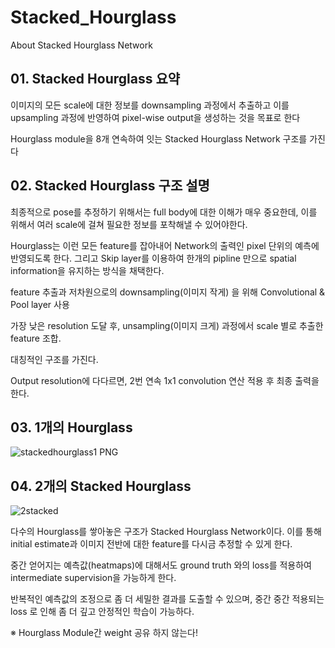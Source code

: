 # Stacked_Hourglass
About Stacked Hourglass Network

## 01. Stacked Hourglass 요약  

이미지의 모든 scale에 대한 정보를 downsampling 과정에서 추출하고 이를 upsampling 과정에 반영하여 pixel-wise output을 생성하는 것을 목표로 한다

Hourglass module을 8개 연속하여 잇는 Stacked Hourglass Network 구조를 가진다

## 02. Stacked Hourglass 구조 설명 

최종적으로 pose를 추정하기 위해서는 full body에 대한 이해가 매우 중요한데, 이를 위해서 여러 scale에 걸쳐 필요한 정보를 포착해낼 수 있어야한다.

Hourglass는 이런 모든 feature를 잡아내어 Network의 출력인 pixel 단위의 예측에 반영되도록 한다.
그리고 Skip layer를 이용하여 한개의 pipline 만으로 spatial information을 유지하는 방식을 채택한다.

feature 추출과 저차원으로의 downsampling(이미지 작게) 을 위해 Convolutional & Pool layer 사용

가장 낮은 resolution 도달 후, unsampling(이미지 크게) 과정에서 scale 별로 추출한 feature 조합.

대칭적인 구조를 가진다.

Output resolution에 다다르면, 2번 연속 1x1 convolution 연산 적용 후 최종 출력을 한다.

## 03. 1개의 Hourglass

![stackedhourglass1 PNG](https://user-images.githubusercontent.com/80568500/152296722-48a8ef76-d05c-4372-98bd-1a348d4df3a4.jpg)

## 04. 2개의 Stacked Hourglass

![2stacked](https://user-images.githubusercontent.com/80568500/152296751-7f7ee09b-d82e-4a50-a958-d5bfda5e0f94.jpg)

다수의 Hourglass를 쌓아놓은 구조가 Stacked Hourglass Network이다. 이를 통해 initial estimate과 이미지 전반에 대한 feature를 다시금 추정할 수 있게 한다.

중간 얻어지는 예측값(heatmaps)에 대해서도 ground truth 와의 loss를 적용하여 intermediate supervision을 가능하게 한다.

반복적인 예측값의 조정으로 좀 더 세밀한 결과를 도출할 수 있으며, 중간 중간 적용되는 loss 로 인해 좀 더 깊고 안정적인 학습이 가능하다.

※ Hourglass Module간 weight 공유 하지 않는다!
